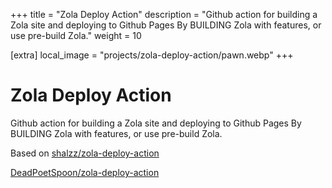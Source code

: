 +++
title = "Zola Deploy Action"
description = "Github action for building a Zola site and deploying to Github Pages By BUILDING Zola with features, or use pre-build Zola."
weight = 10

[extra]
local_image = "projects/zola-deploy-action/pawn.webp"
+++

# Zola Deploy Action
Github action for building a Zola site and deploying to Github Pages By BUILDING Zola with features, or use pre-build Zola.

Based on [shalzz/zola-deploy-action](https://github.com/shalzz/zola-deploy-action "Thx")

[DeadPoetSpoon/zola-deploy-action](https://github.com/DeadPoetSpoon/zola-deploy-action)
